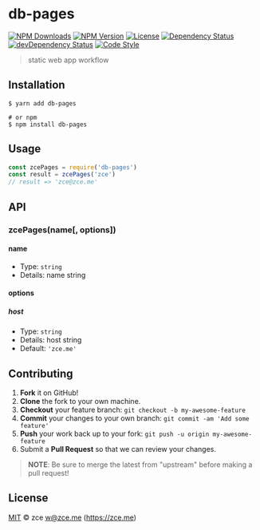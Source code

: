 # db-pages

[![NPM Downloads][downloads-image]][downloads-url]
[![NPM Version][version-image]][version-url]
[![License][license-image]][license-url]
[![Dependency Status][dependency-image]][dependency-url]
[![devDependency Status][devdependency-image]][devdependency-url]
[![Code Style][style-image]][style-url]

> static web app workflow

## Installation

```shell
$ yarn add db-pages

# or npm
$ npm install db-pages
```

## Usage

<!-- TODO: Introduction of API use -->

```javascript
const zcePages = require('db-pages')
const result = zcePages('zce')
// result => 'zce@zce.me'
```

## API

<!-- TODO: Introduction of API -->

### zcePages(name[, options])

#### name

- Type: `string`
- Details: name string

#### options

##### host

- Type: `string`
- Details: host string
- Default: `'zce.me'`

## Contributing

1. **Fork** it on GitHub!
2. **Clone** the fork to your own machine.
3. **Checkout** your feature branch: `git checkout -b my-awesome-feature`
4. **Commit** your changes to your own branch: `git commit -am 'Add some feature'`
5. **Push** your work back up to your fork: `git push -u origin my-awesome-feature`
6. Submit a **Pull Request** so that we can review your changes.

> **NOTE**: Be sure to merge the latest from "upstream" before making a pull request!

## License

[MIT](LICENSE) &copy; zce <w@zce.me> (https://zce.me)



[downloads-image]: https://img.shields.io/npm/dm/db-pages.svg
[downloads-url]: https://npmjs.org/package/db-pages
[version-image]: https://img.shields.io/npm/v/db-pages.svg
[version-url]: https://npmjs.org/package/db-pages
[license-image]: https://img.shields.io/github/license/zce/db-pages.svg
[license-url]: https://github.com/zce/db-pages/blob/master/LICENSE
[dependency-image]: https://img.shields.io/david/zce/db-pages.svg
[dependency-url]: https://david-dm.org/zce/db-pages
[devdependency-image]: https://img.shields.io/david/dev/zce/db-pages.svg
[devdependency-url]: https://david-dm.org/zce/db-pages?type=dev
[style-image]: https://img.shields.io/badge/code_style-standard-brightgreen.svg
[style-url]: https://standardjs.com
